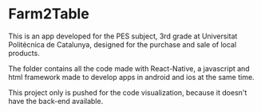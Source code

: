 # Farm2Table
This is an app developed for the PES subject, 3rd grade at Universitat Politécnica de Catalunya, designed for the purchase and sale of local products.

The folder contains all the code made with React-Native, a javascript and html framework made to develop apps in android and ios at the same time.

This project only is pushed for the code visualization, because it doesn't have the back-end available.